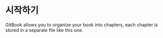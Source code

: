 # 시작하기

GitBook allows you to organize your book into chapters, each chapter is stored in a separate file like this one.
